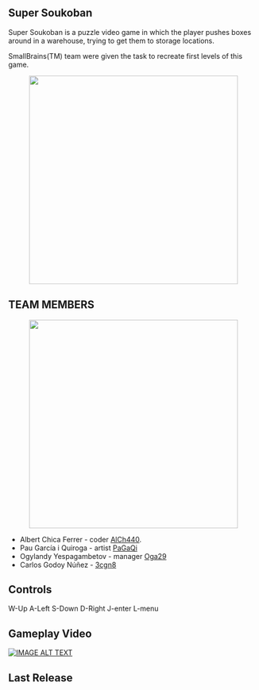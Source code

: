 ## Super Soukoban



Super Soukoban is a puzzle video game  in which the player pushes boxes around in a warehouse, trying to get them to storage locations.

SmallBrains(TM) team were given the task to recreate first levels of this game.



<p align="center">
  <img width="420" height="420" src="https://i.imgur.com/qjVNRKk.png">
</p> 

## TEAM MEMBERS

<p align="center">
  <img width="420" height="420" src="https://i.imgur.com/atZXyhS.png">



- Albert Chica Ferrer - coder [AlCh440](https://github.com/AlCh440).
- Pau García i Quiroga - artist [PaGaQi](https://github.com/PaGaQi)
- Ogylandy Yespagambetov - manager [Oga29](https://github.com/Oga29)
- Carlos Godoy Núñez -  [3cgn8](https://github.com/3cgn8)


 




## Controls

W-Up
A-Left
S-Down
D-Right
J-enter
L-menu
  
  
  
  
## Gameplay Video
  
  
  

[![IMAGE ALT TEXT](https://i.imgur.com/MAYINre.jpg)](https://youtu.be/dwiJZcfFLl4)
  
  
  
## Last Release
